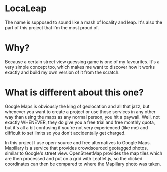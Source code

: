 # LocaLeap

The name is supposed to sound like a mash of locality and leap. It's also the part of this project that I'm the most proud of.

# Why?

Because a certain street view guessing game is one of my favourites. It's a very simple concept too, which makes me want to discover how it works exactly and build my own version of it from the scratch.

# What is different about this one?

Google Maps is obviously the king of geolocation and all that jazz, but whenever you want to create a project or use those services in any other way than using the maps as any normal person, you hit a paywall. Well, not exactly WHENEVER, they do give you a free trial and free monthly quota, but it's all a bit confusing if you're not very experienced (like me) and difficult to set limits so you don't accidentally get charged.

In this project I use open-source and free alternatives to Google Maps. Mapillary is a service that provides crowdsourced geotagged photos, similar to Google's street view. OpenStreetMap provides the map tiles which are then processed and put on a grid with Leaflet.js, so the clicked coordinates can then be compared to where the Mapillary photo was taken.